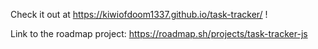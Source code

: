 Check it out at https://kiwiofdoom1337.github.io/task-tracker/ !

Link to the roadmap project: https://roadmap.sh/projects/task-tracker-js
